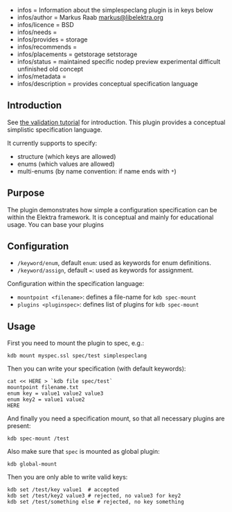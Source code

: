 - infos = Information about the simplespeclang plugin is in keys below
- infos/author = Markus Raab <markus@libelektra.org>
- infos/licence = BSD
- infos/needs =
- infos/provides = storage
- infos/recommends =
- infos/placements = getstorage setstorage
- infos/status = maintained specific nodep preview experimental difficult unfinished old concept
- infos/metadata =
- infos/description = provides conceptual specification language

## Introduction ##

See [the validation tutorial](/doc/tutorials/validation.md) for introduction.
This plugin provides a conceptual simplistic specification language.

It currently supports to specify:

- structure (which keys are allowed)
- enums (which values are allowed)
- multi-enums (by name convention: if name ends with `*`)

## Purpose ##

The plugin demonstrates how simple a configuration specification can be within the Elektra framework.
It is conceptual and mainly for educational usage.
You can base your plugins 

## Configuration ##

- `/keyword/enum`, default `enum`: used as keywords for enum definitions.
- `/keyword/assign`, default `=`: used as keywords for assignment.

Configuration within the specification language:

- `mountpoint <filename>`: defines a file-name for `kdb spec-mount`
- `plugins <pluginspec>`: defines list of plugins for `kdb spec-mount`

## Usage ##

First you need to mount the plugin to spec, e.g.:

    kdb mount myspec.ssl spec/test simplespeclang

Then you can write your specification (with default keywords):

    cat << HERE > `kdb file spec/test`
    mountpoint filename.txt
    enum key = value1 value2 value3
    enum key2 = value1 value2
    HERE

And finally you need a specification mount, so that all necessary
plugins are present:

    kdb spec-mount /test

Also make sure that `spec` is mounted as global plugin:

    kdb global-mount

Then you are only able to write valid keys:

    kdb set /test/key value1  # accepted
    kdb set /test/key2 value3 # rejected, no value3 for key2
    kdb set /test/something else # rejected, no key something

